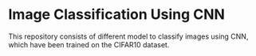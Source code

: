 # Image Classification Using CNN
This repository consists of different model to classify images using CNN, which have been trained on the CIFAR10 dataset.
